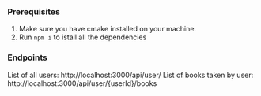 ### Prerequisites
1) Make sure you have cmake installed on your machine.
2) Run `npm i` to istall all the dependencies

### Endpoints
List of all users: http://localhost:3000/api/user/
List of books taken by user: http://localhost:3000/api/user/{userId}/books
